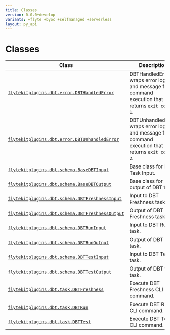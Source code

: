 ```yaml
---
title: Classes
version: 0.0.0+develop
variants: +flyte +byoc +selfmanaged +serverless
layout: py_api
---
```


# Classes

| Class | Description |
|-|-|
| [`flytekitplugins.dbt.error.DBTHandledError`](../packages/flytekitplugins.dbt.error#flytekitpluginsdbterrordbthandlederror) |DBTHandledError wraps error logs and message from command execution that returns ``exit code 1``. |
| [`flytekitplugins.dbt.error.DBTUnhandledError`](../packages/flytekitplugins.dbt.error#flytekitpluginsdbterrordbtunhandlederror) |DBTUnhandledError wraps error logs and message from command execution that returns ``exit code 2``. |
| [`flytekitplugins.dbt.schema.BaseDBTInput`](../packages/flytekitplugins.dbt.schema#flytekitpluginsdbtschemabasedbtinput) |Base class for DBT Task Input. |
| [`flytekitplugins.dbt.schema.BaseDBTOutput`](../packages/flytekitplugins.dbt.schema#flytekitpluginsdbtschemabasedbtoutput) |Base class for output of DBT task. |
| [`flytekitplugins.dbt.schema.DBTFreshnessInput`](../packages/flytekitplugins.dbt.schema#flytekitpluginsdbtschemadbtfreshnessinput) |Input to DBT Freshness task. |
| [`flytekitplugins.dbt.schema.DBTFreshnessOutput`](../packages/flytekitplugins.dbt.schema#flytekitpluginsdbtschemadbtfreshnessoutput) |Output of DBT Freshness task. |
| [`flytekitplugins.dbt.schema.DBTRunInput`](../packages/flytekitplugins.dbt.schema#flytekitpluginsdbtschemadbtruninput) |Input to DBT Run task. |
| [`flytekitplugins.dbt.schema.DBTRunOutput`](../packages/flytekitplugins.dbt.schema#flytekitpluginsdbtschemadbtrunoutput) |Output of DBT run task. |
| [`flytekitplugins.dbt.schema.DBTTestInput`](../packages/flytekitplugins.dbt.schema#flytekitpluginsdbtschemadbttestinput) |Input to DBT Test task. |
| [`flytekitplugins.dbt.schema.DBTTestOutput`](../packages/flytekitplugins.dbt.schema#flytekitpluginsdbtschemadbttestoutput) |Output of DBT test task. |
| [`flytekitplugins.dbt.task.DBTFreshness`](../packages/flytekitplugins.dbt.task#flytekitpluginsdbttaskdbtfreshness) |Execute DBT Freshness CLI command. |
| [`flytekitplugins.dbt.task.DBTRun`](../packages/flytekitplugins.dbt.task#flytekitpluginsdbttaskdbtrun) |Execute DBT Run CLI command. |
| [`flytekitplugins.dbt.task.DBTTest`](../packages/flytekitplugins.dbt.task#flytekitpluginsdbttaskdbttest) |Execute DBT Test CLI command. |
